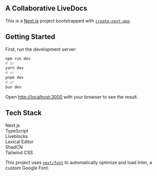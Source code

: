<h2 aling="center"> A Collaborative LiveDocs </h2>

This is a [Next.js](https://nextjs.org/) project bootstrapped with [`create-next-app`](https://github.com/vercel/next.js/tree/canary/packages/create-next-app).

## Getting Started

First, run the development server:

```bash
npm run dev
# or
yarn dev
# or
pnpm dev
# or
bun dev
```

Open [http://localhost:3000](http://localhost:3000) with your browser to see the result.

## Tech Stack 

Next.js <br/>
TypeScript <br/>
Liveblocks <br/>
Lexical Editor <br/>
ShadCN <br/>
Tailwind CSS <br/>

This project uses [`next/font`](https://nextjs.org/docs/basic-features/font-optimization) to automatically optimize and load Inter, a custom Google Font.




